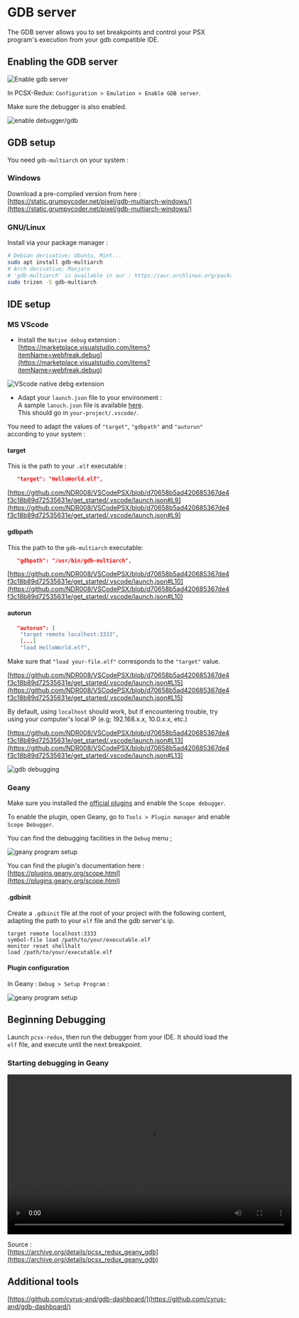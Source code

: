 # GDB server 

The GDB server allows you to set breakpoints  and control your PSX program's execution from your gdb compatible IDE.

## Enabling the GDB server

![Enable gdb server](./images/gdb-server-enable.png)  

In PCSX-Redux:  `Configuration > Emulation > Enable GDB server`.   

Make sure the debugger is also enabled.  

![enable debugger/gdb](./images/pcsx_enable_debugger.png)  

## GDB setup

You need `gdb-multiarch` on your system :

### Windows

Download a pre-compiled version from here : [https://static.grumpycoder.net/pixel/gdb-multiarch-windows/](https://static.grumpycoder.net/pixel/gdb-multiarch-windows/)

### GNU/Linux

Install via your package manager :

```bash
# Debian derivative; Ubuntu, Mint...
sudo apt install gdb-multiarch
# Arch derivative; Manjaro
# 'gdb-multiarch' is available in aur : https://aur.archlinux.org/packages/gdb-multiarch/
sudo trizen -S gdb-multiarch
```

## IDE setup

### MS VScode

  * Install the `Native debug`  extension :  
  [https://marketplace.visualstudio.com/items?itemName=webfreak.debug](https://marketplace.visualstudio.com/items?itemName=webfreak.debug)

![VScode native debg extension](./images/vscode_native_debug.png)  

  * Adapt your `launch.json` file to your environment :  
  A sample `lanuch.json` file is available [here](https://github.com/NDR008/VSCodePSX/blob/main/get_started/.vscode/launch.json).  
  This should go in `your-project/.vscode/`.  
  
  You need to adapt the values of `"target"`, `"gdbpath"` and `"autorun"` according to your system :
  
#### target

  This is the path to your `.elf` executable :  
```json
   "target": "HelloWorld.elf",
```
  [https://github.com/NDR008/VSCodePSX/blob/d70658b5ad420685367de4f3c18b89d72535631e/get_started/.vscode/launch.json#L9](https://github.com/NDR008/VSCodePSX/blob/d70658b5ad420685367de4f3c18b89d72535631e/get_started/.vscode/launch.json#L9) 

#### gdbpath

  This the path to the `gdb-multiarch` executable:  
```json
   "gdbpath": "/usr/bin/gdb-multiarch",
```
  [https://github.com/NDR008/VSCodePSX/blob/d70658b5ad420685367de4f3c18b89d72535631e/get_started/.vscode/launch.json#L10](https://github.com/NDR008/VSCodePSX/blob/d70658b5ad420685367de4f3c18b89d72535631e/get_started/.vscode/launch.json#L10)

#### autorun

```json
   "autorun": [
    "target remote localhost:3333",
    [...]
    "load HelloWorld.elf",
```

  Make sure that `"load your-file.elf"` corresponds to the `"target"` value.  
  
  [https://github.com/NDR008/VSCodePSX/blob/d70658b5ad420685367de4f3c18b89d72535631e/get_started/.vscode/launch.json#L15](https://github.com/NDR008/VSCodePSX/blob/d70658b5ad420685367de4f3c18b89d72535631e/get_started/.vscode/launch.json#L15)
  
  By default, using `localhost` should work, but if encountering trouble, try using your computer's local IP (e.g; 192.168.x.x, 10.0.x.x, etc.)

  [https://github.com/NDR008/VSCodePSX/blob/d70658b5ad420685367de4f3c18b89d72535631e/get_started/.vscode/launch.json#L13](https://github.com/NDR008/VSCodePSX/blob/d70658b5ad420685367de4f3c18b89d72535631e/get_started/.vscode/launch.json#L13)

![gdb debugging](./images/pcsx-gdb-debug.png)

### Geany

Make sure you installed the [official plugins](https://www.geany.org/download/releases/#geany-plugins-releases) and enable the `Scope debugger`.

To enable the plugin, open Geany, go to `Tools > Plugin manager` and enable `Scope Debugger`.

You can find the debugging facilities  in the `Debug` menu ;

![geany program setup](./images/geany-gdb-scope-menu.png)

You can find the plugin's documentation here : [https://plugins.geany.org/scope.html](https://plugins.geany.org/scope.html)

#### .gdbinit

Create a `.gdbinit` file at the root of your project with the following content, adapting the path to your `elf` file and the gdb server's ip.

```
target remote localhost:3333
symbol-file load /path/to/your/executable.elf
monitor reset shellhalt
load /path/to/your/executable.elf
```

#### Plugin configuration 

In Geany : `Debug > Setup Program` :  

![geany program setup](./images/geany-gdb-scope-options.png)

## Beginning Debugging

Launch `pcsx-redux`, then run the debugger from your IDE. It should load the `elf` file, and execute until the next breakpoint.

### Starting debugging in Geany

<video width="640" height="360" controls>
  <source src="https://archive.org/download/pcsx_redux_geany_gdb/pcsx_redux_geany_gdb.webm" type="video/webm">
Your browser does not support the video tag.
</video>

Source :  
[https://archive.org/details/pcsx_redux_geany_gdb](https://archive.org/details/pcsx_redux_geany_gdb)


## Additional tools

[https://github.com/cyrus-and/gdb-dashboard/](https://github.com/cyrus-and/gdb-dashboard/)
